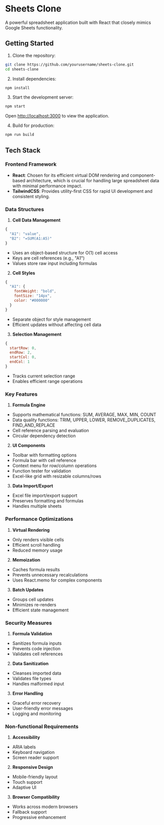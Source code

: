 # Sheets Clone

A powerful spreadsheet application built with React that closely mimics Google Sheets functionality.

## Getting Started

1. Clone the repository:
```bash
git clone https://github.com/yourusername/sheets-clone.git
cd sheets-clone
```

2. Install dependencies:
```bash
npm install
```

3. Start the development server:
```bash
npm start
```
Open [http://localhost:3000](http://localhost:3000) to view the application.

4. Build for production:
```bash
npm run build
```

## Tech Stack

### Frontend Framework
- **React**: Chosen for its efficient virtual DOM rendering and component-based architecture, which is crucial for handling large spreadsheet data with minimal performance impact.
- **TailwindCSS**: Provides utility-first CSS for rapid UI development and consistent styling.

### Data Structures

1. **Cell Data Management**
```javascript
{
  "A1": "value",
  "B2": "=SUM(A1:A5)"
}
```
- Uses an object-based structure for O(1) cell access
- Keys are cell references (e.g., "A1")
- Values store raw input including formulas

2. **Cell Styles**
```javascript
{
  "A1": {
    fontWeight: "bold",
    fontSize: "14px",
    color: "#000000"
  }
}
```
- Separate object for style management
- Efficient updates without affecting cell data

3. **Selection Management**
```javascript
{
  startRow: 0,
  endRow: 2,
  startCol: 0,
  endCol: 1
}
```
- Tracks current selection range
- Enables efficient range operations

### Key Features

1. **Formula Engine**
- Supports mathematical functions: SUM, AVERAGE, MAX, MIN, COUNT
- Data quality functions: TRIM, UPPER, LOWER, REMOVE_DUPLICATES, FIND_AND_REPLACE
- Cell reference parsing and evaluation
- Circular dependency detection

2. **UI Components**
- Toolbar with formatting options
- Formula bar with cell reference
- Context menu for row/column operations
- Function tester for validation
- Excel-like grid with resizable columns/rows

3. **Data Import/Export**
- Excel file import/export support
- Preserves formatting and formulas
- Handles multiple sheets

### Performance Optimizations

1. **Virtual Rendering**
- Only renders visible cells
- Efficient scroll handling
- Reduced memory usage

2. **Memoization**
- Caches formula results
- Prevents unnecessary recalculations
- Uses React.memo for complex components

3. **Batch Updates**
- Groups cell updates
- Minimizes re-renders
- Efficient state management

### Security Measures

1. **Formula Validation**
- Sanitizes formula inputs
- Prevents code injection
- Validates cell references

2. **Data Sanitization**
- Cleanses imported data
- Validates file types
- Handles malformed input

3. **Error Handling**
- Graceful error recovery
- User-friendly error messages
- Logging and monitoring

### Non-functional Requirements

1. **Accessibility**
- ARIA labels
- Keyboard navigation
- Screen reader support

2. **Responsive Design**
- Mobile-friendly layout
- Touch support
- Adaptive UI

3. **Browser Compatibility**
- Works across modern browsers
- Fallback support
- Progressive enhancement

